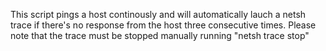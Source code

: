 This script pings a host continously and will automatically lauch a netsh trace if there's no response from the host three consecutive times.
Please note that the trace must be stopped manually running "netsh trace stop"